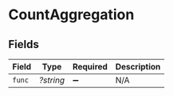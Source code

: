 # CountAggregation


## Fields

| Field              | Type               | Required           | Description        |
| ------------------ | ------------------ | ------------------ | ------------------ |
| `func`             | *?string*          | :heavy_minus_sign: | N/A                |